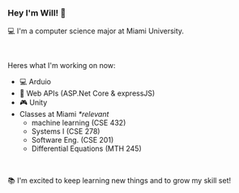 ### Hey I'm Will! 👋

💻 I'm a computer science major at Miami University.

<br>

Heres what I'm working on now:
- :computer: Arduio
- :electric_plug: Web APIs (ASP.Net Core & expressJS)
- 🎮 Unity
- Classes at Miami _*relevant_
  - machine learning (CSE 432)
  - Systems I (CSE 278)
  - Software Eng. (CSE 201)
  - Differential Equations (MTH 245)


<br>

:books: I'm excited to keep learning new things and to grow my skill set!
  
<!--
**williamShuppert/williamShuppert** is a ✨ _special_ ✨ repository because its `README.md` (this file) appears on your GitHub profile.

Here are some ideas to get you started:

- 🔭 I’m currently working on ...
- 🌱 I’m currently learning ...
- 👯 I’m looking to collaborate on ...
- 🤔 I’m looking for help with ...
- 💬 Ask me about ...
- 📫 How to reach me: ...
- 😄 Pronouns: ...
- ⚡ Fun fact: ...
-->
